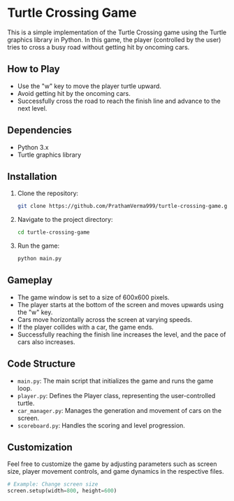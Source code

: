 # Turtle Crossing Game

This is a simple implementation of the Turtle Crossing game using the Turtle graphics library in Python. In this game, the player (controlled by the user) tries to cross a busy road without getting hit by oncoming cars.

## How to Play

- Use the "w" key to move the player turtle upward.
- Avoid getting hit by the oncoming cars.
- Successfully cross the road to reach the finish line and advance to the next level.

## Dependencies

- Python 3.x
- Turtle graphics library

## Installation

1. Clone the repository:

    ```bash
    git clone https://github.com/PrathamVerma999/turtle-crossing-game.git
    ```

2. Navigate to the project directory:

    ```bash
    cd turtle-crossing-game
    ```

3. Run the game:

    ```bash
    python main.py
    ```

## Gameplay

- The game window is set to a size of 600x600 pixels.
- The player starts at the bottom of the screen and moves upwards using the "w" key.
- Cars move horizontally across the screen at varying speeds.
- If the player collides with a car, the game ends.
- Successfully reaching the finish line increases the level, and the pace of cars also increases.

## Code Structure

- `main.py`: The main script that initializes the game and runs the game loop.
- `player.py`: Defines the Player class, representing the user-controlled turtle.
- `car_manager.py`: Manages the generation and movement of cars on the screen.
- `scoreboard.py`: Handles the scoring and level progression.

## Customization

Feel free to customize the game by adjusting parameters such as screen size, player movement controls, and game dynamics in the respective files.

```python
# Example: Change screen size
screen.setup(width=800, height=600)
